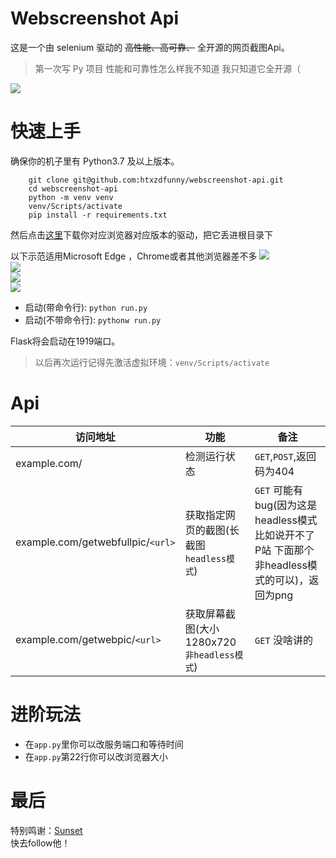 # Webscreenshot Api

这是一个由 selenium 驱动的 ~~高性能、高可靠、~~ 全开源的网页截图Api。  
>第一次写 Py 项目 性能和可靠性怎么样我不知道 我只知道它全开源（  

![](https://i.ibb.co/gWVg7Hq/image.png)

# 快速上手  

确保你的机子里有 Python3.7 及以上版本。  

```
    git clone git@github.com:htxzdfunny/webscreenshot-api.git
    cd webscreenshot-api
    python -m venv venv
    venv/Scripts/activate
    pip install -r requirements.txt
```

然后点击[这里](https://www.selenium.dev/zh-cn/documentation/webdriver/getting_started/install_drivers/#%E5%BF%AB%E9%80%9F%E5%8F%82%E8%80%83)下载你对应浏览器对应版本的驱动，把它丢进根目录下

以下示范适用Microsoft Edge ，Chrome或者其他浏览器差不多
![](https://pic1.afdiancdn.com/user/f12e34626eb511eca06352540025c377/common/faddd31e004ec323592f0f3af1280b2f_w699_h356_s9.jpg)  
![](https://pic1.afdiancdn.com/user/f12e34626eb511eca06352540025c377/common/1cc418ff5171a6a43eaf1c2a034a9dad_w361_h440_s17.jpg)  
![](https://pic1.afdiancdn.com/user/f12e34626eb511eca06352540025c377/common/1abed1e814162bde49545f012c3306ad_w842_h308_s28.jpg)  
![](https://pic1.afdiancdn.com/user/f12e34626eb511eca06352540025c377/common/4284f07be5b75f478ba12f6747c4e885_w936_h136_s15.jpg)  

 
- 启动(带命令行): `python run.py`
- 启动(不带命令行): `pythonw run.py`  

Flask将会启动在1919端口。  

> 以后再次运行记得先激活虚拟环境：`venv/Scripts/activate` 
# Api  

| 访问地址 | 功能 | 备注 |
| --- | --- | --- |
| example.com/ | 检测运行状态 | `GET`,`POST`,返回码为404
| example.com/getwebfullpic/`<url>`| 获取指定网页的截图(长截图 `headless模式`) | `GET` 可能有bug(因为这是headless模式 比如说开不了P站 下面那个非headless模式的可以)，返回为png |
| example.com/getwebpic/`<url>` | 获取屏幕截图(大小1280x720 `非headless模式`) | `GET` 没啥讲的 |

# 进阶玩法  

- 在`app.py`里你可以改服务端口和等待时间  
- 在`app.py`第22行你可以改浏览器大小  

# 最后  
特别鸣谢：[Sunset](https://github.com/chinosk114514)  
快去follow他！